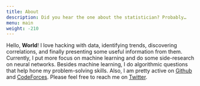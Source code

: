```yaml
---
title: About
description: Did you hear the one about the statistician? Probably…
menu: main
weight: -210
---
```

Hello, **World**! I love hacking with data, identifying trends, discovering correlations, and finally presenting some useful information from them. Currently, I put more focus on machine learning and do some side-research on neural networks. Besides machine learning, I do algorithmic questions that help hone my problem-solving skills. Also, I am pretty active on [Github](https://github.com/grrlic) and [CodeForces](https://codeforces.com/profile/grrlic). Please feel free to reach me on [Twitter](https://twitter.com/grrlic).